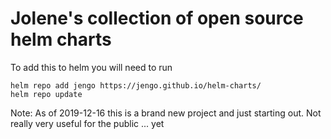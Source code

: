 # Jolene's collection of open source helm charts

To add this to helm you will need to run
```
helm repo add jengo https://jengo.github.io/helm-charts/
helm repo update
```

Note: As of 2019-12-16 this is a brand new project and just starting out.  Not really very useful for the public ... yet

